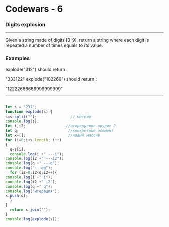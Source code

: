 # Codewars - 6
### Digits explosion
---


Given a string made of digits [0-9], return a string where each digit is repeated a number of times equals to its value.

### Examples
explode("312")
should return :

"333122"
explode("102269")
should return :

"12222666666999999999"

---
```javascript

let s = "231";
function explode(s) {
s=s.split("");               // массив 
console.log(s);
let i,i2;                  //итерируемое орудие 2
let q;                      //конкретный элемент
let x=[];                   //новый массив
for (i=0;i<s.length; i++)
{ 
  q=s[i];
  console.log(i +" ---i");
console.log(i2 +" ---i2");
console.log(q +" ---q");
console.log("---gg");
  for (i2=0;i2<q;i2++){
console.log(i +" i");
console.log(i2 +" i2");
console.log(q +" q");
console.log("Итерация");
x.push(q);
  }
}
  return x.join('');
}
console.log(explode(s));

```
